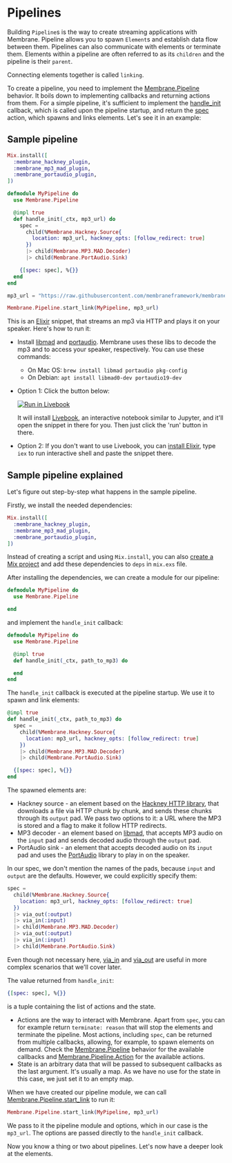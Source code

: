 # Pipelines

Building `Pipeline`s is the way to create streaming applications with Membrane. Pipeline allows you to spawn `Element`s and establish data flow between them. Pipelines can also communicate with elements or terminate them. Elements within a pipeline are often referred to as its `children` and the pipeline is their `parent`.

Connecting elements together is called `linking`. 

To create a pipeline, you need to implement the [Membrane.Pipeline](https://hexdocs.pm/membrane_core/Membrane.Pipeline.html) behavior. It boils down to implementing callbacks and returning actions from them. For a simple pipeline, it's sufficient to implement the [handle_init](https://hexdocs.pm/membrane_core/Membrane.Pipeline.html#c:handle_init/2) callback, which is called upon the pipeline startup, and return the [spec](https://hexdocs.pm/membrane_core/Membrane.Pipeline.Action.html#t:spec/0) action, which spawns and links elements. Let's see it in an example:

## Sample pipeline

```elixir
Mix.install([
  :membrane_hackney_plugin,
  :membrane_mp3_mad_plugin,
  :membrane_portaudio_plugin,
])

defmodule MyPipeline do
  use Membrane.Pipeline

  @impl true
  def handle_init(_ctx, mp3_url) do
    spec =
      child(%Membrane.Hackney.Source{
        location: mp3_url, hackney_opts: [follow_redirect: true]
      })
      |> child(Membrane.MP3.MAD.Decoder)
      |> child(Membrane.PortAudio.Sink)

    {[spec: spec], %{}}
  end
end

mp3_url = "https://raw.githubusercontent.com/membraneframework/membrane_demo/master/simple_pipeline/sample.mp3"

Membrane.Pipeline.start_link(MyPipeline, mp3_url)
```

This is an [Elixir](elixir-lang.org) snippet, that streams an mp3 via HTTP and plays it on your speaker. Here's how to run it:
- Install [libmad](https://github.com/markjeee/libmad) and [portaudio](https://github.com/PortAudio/portaudio). Membrane uses these libs to decode the mp3 and to access your speaker, respectively. You can use these commands:
  - On Mac OS: `brew install libmad portaudio pkg-config`
  - On Debian: `apt install libmad0-dev portaudio19-dev`

- Option 1: Click the button below:

  [![Run in Livebook](https://livebook.dev/badge/v1/blue.svg)](https://livebook.dev/run?url=https%3A%2F%2Fgithub.com%2Fmembraneframework%2Fmembrane_core%2Fblob%2Freadme%2Fexample.livemd)

  It will install [Livebook](livebook.dev), an interactive notebook similar to Jupyter, and it'll open the snippet in there for you. Then just click the 'run' button in there.

- Option 2: If you don't want to use Livebook, you can [install Elixir](https://elixir-lang.org/install.html), type `iex` to run interactive shell and paste the snippet there.


## Sample pipeline explained

Let's figure out step-by-step what happens in the sample pipeline.

Firstly, we install the needed dependencies:

```elixir
Mix.install([
  :membrane_hackney_plugin,
  :membrane_mp3_mad_plugin,
  :membrane_portaudio_plugin,
])
```

Instead of creating a script and using `Mix.install`, you can also [create a Mix project](https://elixir-lang.org/getting-started/mix-otp/introduction-to-mix.html) and add these dependencies to `deps` in `mix.exs` file.

After installing the dependencies, we can create a module for our pipeline:

```elixir
defmodule MyPipeline do
  use Membrane.Pipeline

end
```

and implement the `handle_init` callback:

```elixir
defmodule MyPipeline do
  use Membrane.Pipeline

  @impl true
  def handle_init(_ctx, path_to_mp3) do

  end
end
```

The `handle_init` callback is executed at the pipeline startup. We use it to spawn and link elements:

```elixir
@impl true
def handle_init(_ctx, path_to_mp3) do
  spec =
    child(%Membrane.Hackney.Source{
      location: mp3_url, hackney_opts: [follow_redirect: true]
    })
    |> child(Membrane.MP3.MAD.Decoder)
    |> child(Membrane.PortAudio.Sink)

  {[spec: spec], %{}}
end
```

The spawned elements are:
- Hackney source - an element based on the [Hackney HTTP library](https://github.com/benoitc/hackney), that downloads a file via HTTP chunk by chunk, and sends these chunks through its `output` pad. We pass two options to it: a URL where the MP3 is stored and a flag to make it follow HTTP redirects.
- MP3 decoder - an element based on [libmad](https://github.com/markjeee/libmad), that accepts MP3 audio on the `input` pad and sends decoded audio through the `output` pad.
- PortAudio sink - an element that accepts decoded audio on its `input` pad and uses the [PortAudio](https://github.com/PortAudio/portaudio) library to play in on the speaker.

In our spec, we don't mention the names of the pads, because `input` and `output` are the defaults. However, we could explicitly specify them:

```elixir
spec =
  child(%Membrane.Hackney.Source{
    location: mp3_url, hackney_opts: [follow_redirect: true]
  })
  |> via_out(:output)
  |> via_in(:input)
  |> child(Membrane.MP3.MAD.Decoder)
  |> via_out(:output)
  |> via_in(:input)
  |> child(Membrane.PortAudio.Sink)
```

Even though not necessary here, [via_in](https://hexdocs.pm/membrane_core/Membrane.ChildrenSpec.html#via_in/3) and [via_out](https://hexdocs.pm/membrane_core/Membrane.ChildrenSpec.html#via_out/3) are useful in more complex scenarios that we'll cover later.

The value returned from `handle_init`:

```elixir
{[spec: spec], %{}}
```

is a tuple containing the list of actions and the state.
- Actions are the way to interact with Membrane. Apart from `spec`, you can for example return `terminate: reason` that will stop the elements and terminate the pipeline. Most actions, including `spec`, can be returned from multiple callbacks, allowing, for example, to spawn elements on demand. Check the [Membrane.Pipeline](https://hexdocs.pm/membrane_core/Membrane.Pipeline.html) behavior for the available callbacks and [Membrane.Pipeline.Action](https://hexdocs.pm/membrane_core/Membrane.Pipeline.Action.html) for the available actions.
- State is an arbitrary data that will be passed to subsequent callbacks as the last argument. It's usually a map. As we have no use for the state in this case, we just set it to an empty map.

When we have created our pipeline module, we can call [Membrane.Pipeline.start_link](https://hexdocs.pm/membrane_core/Membrane.Pipeline.html#start_link/3) to run it:

```elixir
Membrane.Pipeline.start_link(MyPipeline, mp3_url)
```

We pass to it the pipeline module and options, which in our case is the `mp3_url`. The options are passed directly to the `handle_init` callback.

Now you know a thing or two about pipelines. Let's now have a deeper look at the elements.